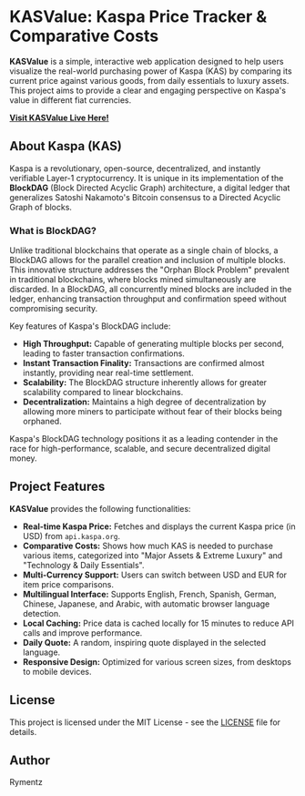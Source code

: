 # KASValue: Kaspa Price Tracker & Comparative Costs

**KASValue** is a simple, interactive web application designed to help users visualize the real-world purchasing power of Kaspa (KAS) by comparing its current price against various goods, from daily essentials to luxury assets. This project aims to provide a clear and engaging perspective on Kaspa's value in different fiat currencies.

**[Visit KASValue Live Here!](https://macmachi.github.io/KASValue/)**

## About Kaspa (KAS)

Kaspa is a revolutionary, open-source, decentralized, and instantly verifiable Layer-1 cryptocurrency. It is unique in its implementation of the **BlockDAG** (Block Directed Acyclic Graph) architecture, a digital ledger that generalizes Satoshi Nakamoto's Bitcoin consensus to a Directed Acyclic Graph of blocks.

### What is BlockDAG?

Unlike traditional blockchains that operate as a single chain of blocks, a BlockDAG allows for the parallel creation and inclusion of multiple blocks. This innovative structure addresses the "Orphan Block Problem" prevalent in traditional blockchains, where blocks mined simultaneously are discarded. In a BlockDAG, all concurrently mined blocks are included in the ledger, enhancing transaction throughput and confirmation speed without compromising security.

Key features of Kaspa's BlockDAG include:
*   **High Throughput:** Capable of generating multiple blocks per second, leading to faster transaction confirmations.
*   **Instant Transaction Finality:** Transactions are confirmed almost instantly, providing near real-time settlement.
*   **Scalability:** The BlockDAG structure inherently allows for greater scalability compared to linear blockchains.
*   **Decentralization:** Maintains a high degree of decentralization by allowing more miners to participate without fear of their blocks being orphaned.

Kaspa's BlockDAG technology positions it as a leading contender in the race for high-performance, scalable, and secure decentralized digital money.

## Project Features

**KASValue** provides the following functionalities:

*   **Real-time Kaspa Price:** Fetches and displays the current Kaspa price (in USD) from `api.kaspa.org`.
*   **Comparative Costs:** Shows how much KAS is needed to purchase various items, categorized into "Major Assets & Extreme Luxury" and "Technology & Daily Essentials".
*   **Multi-Currency Support:** Users can switch between USD and EUR for item price comparisons.
*   **Multilingual Interface:** Supports English, French, Spanish, German, Chinese, Japanese, and Arabic, with automatic browser language detection.
*   **Local Caching:** Price data is cached locally for 15 minutes to reduce API calls and improve performance.
*   **Daily Quote:** A random, inspiring quote displayed in the selected language.
*   **Responsive Design:** Optimized for various screen sizes, from desktops to mobile devices.

## License

This project is licensed under the MIT License - see the [LICENSE](LICENSE) file for details.

## Author

Rymentz
